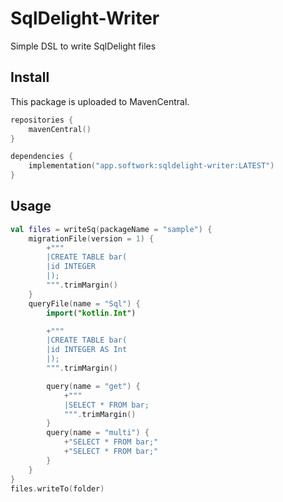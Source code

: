 # SqlDelight-Writer

Simple DSL to write SqlDelight files

## Install

This package is uploaded to MavenCentral.

```kotlin
repositories {
    mavenCentral()
}

dependencies {
    implementation("app.softwork:sqldelight-writer:LATEST")
}
```

## Usage

```kotlin
val files = writeSq(packageName = "sample") {
    migrationFile(version = 1) {
        +"""
        |CREATE TABLE bar(
        |id INTEGER
        |);
        """.trimMargin()
    }
    queryFile(name = "Sql") {
        import("kotlin.Int")

        +"""
        |CREATE TABLE bar(
        |id INTEGER AS Int
        |);
        """.trimMargin()

        query(name = "get") {
            +"""
            |SELECT * FROM bar;
            """.trimMargin()
        }
        query(name = "multi") {
            +"SELECT * FROM bar;"
            +"SELECT * FROM bar;"
        }
    }
}
files.writeTo(folder)
```
